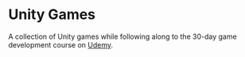 # Unity Games

A collection of Unity games while following along to the 30-day game development course on [Udemy](https://www.udemy.com/course/master-unity-game-development-in-30-days/).
